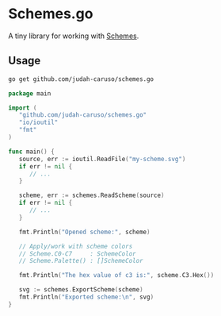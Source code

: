 # Schemes.go

A tiny library for working with [Schemes](https://github.com/judah-caruso/schemes).


## Usage

```sh
go get github.com/judah-caruso/schemes.go
```

```go
package main

import (
   "github.com/judah-caruso/schemes.go"
   "io/ioutil"
   "fmt"
)

func main() {
   source, err := ioutil.ReadFile("my-scheme.svg")
   if err != nil {
      // ...
   }

   scheme, err := schemes.ReadScheme(source)
   if err != nil {
      // ...
   }

   fmt.Println("Opened scheme:", scheme)

   // Apply/work with scheme colors
   // Scheme.C0-C7     : SchemeColor
   // Scheme.Palette() : []SchemeColor

   fmt.Println("The hex value of c3 is:", scheme.C3.Hex())

   svg := schemes.ExportScheme(scheme)
   fmt.Println("Exported scheme:\n", svg)
}
```